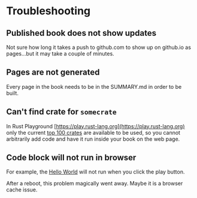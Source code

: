 # Troubleshooting

## Published book does not show updates

Not sure how long it takes a push to github.com to show up on github.io as pages...but it may take a couple of minutes.

## Pages are not generated

Every page in the book needs to be in the SUMMARY.md in order to be built.

## Can't find crate for `somecrate`

In Rust Playground [https://play.rust-lang.org](https://play.rust-lang.org) only the current [top 100 crates](https://github.com/integer32llc/rust-playground/blob/master/compiler/base/Cargo.toml) are available to be used, so you cannot arbitrarily add code and have it run inside your book on the web page.

## Code block will not run in browser

For example, the [Hello World](samples/hello_world.md) will not run when you click the play button.

After a reboot, this problem magically went away. Maybe it is a browser cache issue.
